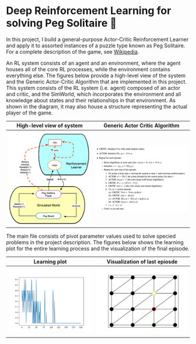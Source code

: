 # Deep Reinforcement Learning for solving Peg Solitaire 🤖

In this project, I build a general-purpose Actor-Critic Reinforcement Learner and apply it to assorted instances of a puzzle type known as Peg Solitaire.
For a complete description of the game, see [Wikipedia](https://en.wikipedia.org/wiki/Peg_solitaire). 


An RL system consists of an agent and an environment, where the agent houses all of the core RL processes, while the environment contains everything else. The figures below provide a high-level view of the system and the Generic Actor-Critic Algorithm that are implemented in this project. This system consists of the RL system (i.e. agent) composed of an actor and critic, and the SimWorld, which incorporates the environment and all knowledge about states and their relationships in that environment. As shown in the diagram, it may also house a structure representing the actual player of the game. 

High-level view of system           |  Generic Actor Critic Algorithm
:-------------------------:|:-------------------------:
![Actor-Critic Reinforcement Learner system](images/ac-model.png)  |  ![Actor-Critic Reinforcement Learner system](images/ac-algorithm.png)


The main file consists of pivot parameter values used to solve specied problems in the project description. The figures below shows the learning plot for the entire learning process and the visualization of the final episode. 

Learning plot           |  Visualization of last epiosde
:-------------------------:|:-------------------------:
![Actor-Critic Reinforcement Learner system](images/learning_plot.png)  |  ![Actor-Critic Reinforcement Learner system](images/animation.gif)






